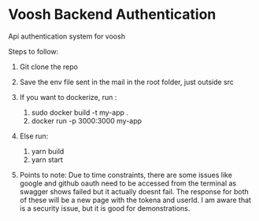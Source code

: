 # Voosh Backend Authentication
Api authentication system for voosh

Steps to follow: 
1. Git clone the repo
2. Save the env file sent in the mail in the root folder, just outside src
3. If you want to dockerize, run :
     1. sudo docker build -t my-app .
     2. docker run -p 3000:3000 my-app
     
4. Else run:
      1. yarn build
      2. yarn start
5. Points to note:
    Due to time constraints, there are some issues like google and github oauth need to be accessed from the terminal as swagger shows failed but it actually doesnt fail. The response for both of these will be a new page with the tokena and userId. I am aware that is a security issue, but it is good for demonstrations.
